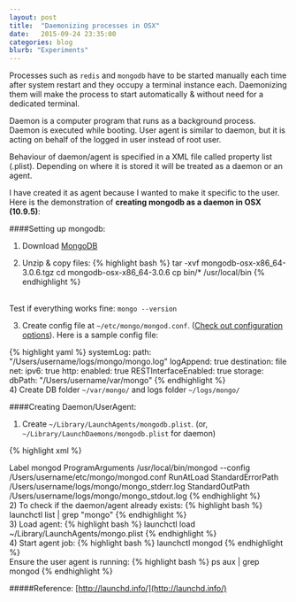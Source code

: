 ```yaml
---
layout: post
title:  "Daemonizing processes in OSX"
date:   2015-09-24 23:35:00
categories: blog
blurb: "Experiments"
---
```


Processes such as `redis` and `mongodb` have to be started manually each time after system restart and they occupy a terminal instance each. Daemonizing them will make the process to start automatically & without need for a dedicated terminal.

Daemon is a computer program that runs as a background process. Daemon is executed while booting. User agent is similar to daemon, but it is acting on behalf of the logged in user instead of root user.

Behaviour of daemon/agent is specified in a XML file called property list (.plist). Depending on where it is stored it will be treated as a daemon or an agent.

I have created it as agent because I wanted to make it specific to the user. Here is the demonstration of **creating mongodb as a daemon in OSX (10.9.5)**:

####Setting up mongodb:
1) Download [MongoDB](https://www.mongodb.org/)

2) Unzip & copy files:
{% highlight bash %}
tar -xvf mongodb-osx-x86_64-3.0.6.tgz
cd mongodb-osx-x86_64-3.0.6
cp bin/* /usr/local/bin
{% endhighlight %}

<br>Test if everything works fine: `mongo --version`

3) Create config file at `~/etc/mongo/mongod.conf`. ([Check out configuration options](http://docs.mongodb.org/manual/reference/configuration-options/)). Here is a sample config file:

{% highlight yaml %}
systemLog:
    path: "/Users/username/logs/mongo/mongo.log"
    logAppend: true
    destination: file
net:
    ipv6: true
    http:
        enabled: true
        RESTInterfaceEnabled: true
storage:
    dbPath: "/Users/username/var/mongo"
{% endhighlight %}
<br>
4) Create DB folder `~/var/mongo/` and logs folder `~/logs/mongo/`

####Creating Daemon/UserAgent:
1) Create `~/Library/LaunchAgents/mongodb.plist`. (or, `~/Library/LaunchDaemons/mongodb.plist` for daemon)

{% highlight xml %}
<?xml version="1.0" encoding="UTF-8"?>
<!DOCTYPE plist PUBLIC "-//Apple//DTD PLIST 1.0//EN" "http://www.apple.com/DTDs/PropertyList-1.0.dtd">
<plist version="1.0">
    <dict>
        <key>Label</key>
        <string>mongod</string>
        <key>ProgramArguments</key>
        <array>
            <string>/usr/local/bin/mongod</string>
            <string>--config</string>
            <string>/Users/username/etc/mongo/mongod.conf</string>
        </array>
        <key>RunAtLoad</key>
        <true/>
        <key>StandardErrorPath</key>
        <string>/Users/username/logs/mongo/mongo_stderr.log</string>
        <key>StandardOutPath</key>
        <string>/Users/username/logs/mongo/mongo_stdout.log</string>
    </dict>
</plist>
{% endhighlight %}
<br>
2) To check if the daemon/agent already exists:
{% highlight bash %}
launchctl list | grep "mongo"
{% endhighlight %}
<br>
3) Load agent:
{% highlight bash %}
launchctl load ~/Library/LaunchAgents/mongo.plist
{% endhighlight %}
<br>
4) Start agent job:
{% highlight bash %}
launchctl mongod
{% endhighlight %}
<br>
Ensure the user agent is running:
{% highlight bash %}
ps aux | grep mongod
{% endhighlight %}
<br>

#####Reference:
[http://launchd.info/](http://launchd.info/)

